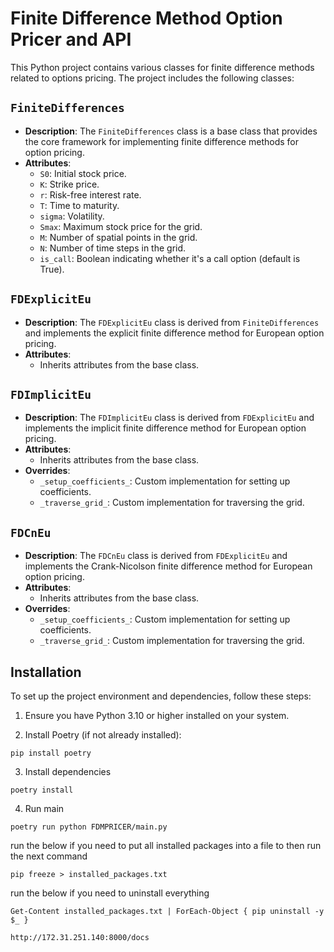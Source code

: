 # Finite Difference Method Option Pricer and API

This Python project contains various classes for finite difference methods related to options pricing.  The project includes the following classes:

## `FiniteDifferences`

- **Description**: The `FiniteDifferences` class is a base class that provides the core framework for implementing finite difference methods for option pricing.
- **Attributes**:
  - `S0`: Initial stock price.
  - `K`: Strike price.
  - `r`: Risk-free interest rate.
  - `T`: Time to maturity.
  - `sigma`: Volatility.
  - `Smax`: Maximum stock price for the grid.
  - `M`: Number of spatial points in the grid.
  - `N`: Number of time steps in the grid.
  - `is_call`: Boolean indicating whether it's a call option (default is True).

## `FDExplicitEu`

- **Description**: The `FDExplicitEu` class is derived from `FiniteDifferences` and implements the explicit finite difference method for European option pricing.
- **Attributes**:
  - Inherits attributes from the base class.

## `FDImplicitEu`

- **Description**: The `FDImplicitEu` class is derived from `FDExplicitEu` and implements the implicit finite difference method for European option pricing.
- **Attributes**:
  - Inherits attributes from the base class.
- **Overrides**:
  - `_setup_coefficients_`: Custom implementation for setting up coefficients.
  - `_traverse_grid_`: Custom implementation for traversing the grid.

## `FDCnEu`

- **Description**: The `FDCnEu` class is derived from `FDExplicitEu` and implements the Crank-Nicolson finite difference method for European option pricing.
- **Attributes**:
  - Inherits attributes from the base class.
- **Overrides**:
  - `_setup_coefficients_`: Custom implementation for setting up coefficients.
  - `_traverse_grid_`: Custom implementation for traversing the grid.

## Installation

To set up the project environment and dependencies, follow these steps:

1. Ensure you have Python 3.10 or higher installed on your system.

2. Install Poetry (if not already installed):

```
pip install poetry
```

3. Install dependencies

```
poetry install
```

4. Run main

```
poetry run python FDMPRICER/main.py
```



run the below if you need to put all installed packages into a file to then run the next command

```
pip freeze > installed_packages.txt
```

run the below if you need to uninstall everything

```
Get-Content installed_packages.txt | ForEach-Object { pip uninstall -y $_ }
```

```
http://172.31.251.140:8000/docs
```
